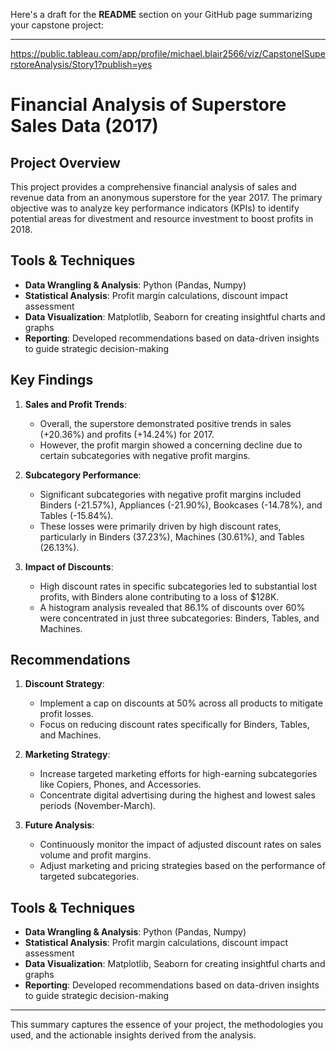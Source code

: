Here's a draft for the **README** section on your GitHub page summarizing your capstone project:

---
https://public.tableau.com/app/profile/michael.blair2566/viz/CapstoneISuperstoreAnalysis/Story1?publish=yes

# Financial Analysis of Superstore Sales Data (2017)

## Project Overview

This project provides a comprehensive financial analysis of sales and revenue data from an anonymous superstore for the year 2017. The primary objective was to analyze key performance indicators (KPIs) to identify potential areas for divestment and resource investment to boost profits in 2018.

## Tools & Techniques

- **Data Wrangling & Analysis**: Python (Pandas, Numpy)
- **Statistical Analysis**: Profit margin calculations, discount impact assessment
- **Data Visualization**: Matplotlib, Seaborn for creating insightful charts and graphs
- **Reporting**: Developed recommendations based on data-driven insights to guide strategic decision-making

## Key Findings

1. **Sales and Profit Trends**: 
   - Overall, the superstore demonstrated positive trends in sales (+20.36%) and profits (+14.24%) for 2017. 
   - However, the profit margin showed a concerning decline due to certain subcategories with negative profit margins.

2. **Subcategory Performance**:
   - Significant subcategories with negative profit margins included Binders (-21.57%), Appliances (-21.90%), Bookcases (-14.78%), and Tables (-15.84%).
   - These losses were primarily driven by high discount rates, particularly in Binders (37.23%), Machines (30.61%), and Tables (26.13%).

3. **Impact of Discounts**:
   - High discount rates in specific subcategories led to substantial lost profits, with Binders alone contributing to a loss of $128K.
   - A histogram analysis revealed that 86.1% of discounts over 60% were concentrated in just three subcategories: Binders, Tables, and Machines.

## Recommendations

1. **Discount Strategy**: 
   - Implement a cap on discounts at 50% across all products to mitigate profit losses.
   - Focus on reducing discount rates specifically for Binders, Tables, and Machines.

2. **Marketing Strategy**:
   - Increase targeted marketing efforts for high-earning subcategories like Copiers, Phones, and Accessories.
   - Concentrate digital advertising during the highest and lowest sales periods (November-March).

3. **Future Analysis**:
   - Continuously monitor the impact of adjusted discount rates on sales volume and profit margins.
   - Adjust marketing and pricing strategies based on the performance of targeted subcategories.

## Tools & Techniques

- **Data Wrangling & Analysis**: Python (Pandas, Numpy)
- **Statistical Analysis**: Profit margin calculations, discount impact assessment
- **Data Visualization**: Matplotlib, Seaborn for creating insightful charts and graphs
- **Reporting**: Developed recommendations based on data-driven insights to guide strategic decision-making

---

This summary captures the essence of your project, the methodologies you used, and the actionable insights derived from the analysis.

